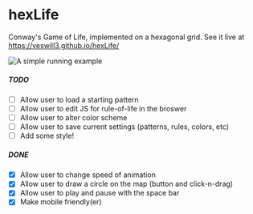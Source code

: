 hexLife
=======

Conway's Game of Life, implemented on a hexagonal grid. See it live at https://veswill3.github.io/hexLife/

![A simple running example](simple_run.gif?raw=true "A simple running example")

##### TODO
- [ ] Allow user to load a starting pattern
- [ ] Allow user to edit JS for rule-of-life in the broswer
- [ ] Allow user to alter color scheme
- [ ] Allow user to save current settings (patterns, rules, colors, etc)
- [ ] Add some style!

##### DONE
- [x] Allow user to change speed of animation
- [x] Allow user to draw a circle on the map (button and click-n-drag)
- [x] Allow user to play and pause with the space bar
- [X] Make mobile friendly(er)
